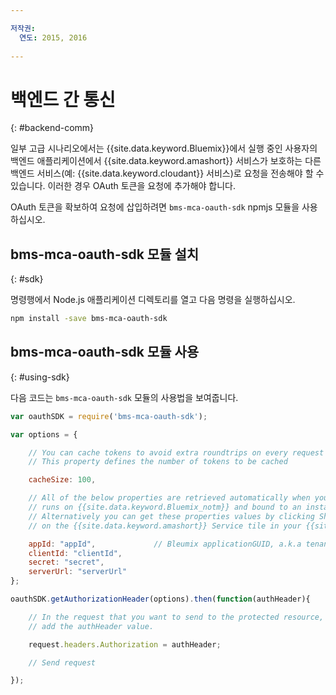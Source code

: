 ```yaml
---

저작권:
  연도: 2015, 2016
  
---
```


# 백엔드 간 통신
{: #backend-comm}

일부 고급 시나리오에서는 {{site.data.keyword.Bluemix}}에서 실행 중인 사용자의 백엔드 애플리케이션에서
{{site.data.keyword.amashort}} 서비스가 보호하는 다른 백엔드 서비스(예:
{{site.data.keyword.cloudant}} 서비스)로 요청을 전송해야 할 수 있습니다. 이러한 경우
OAuth 토큰을 요청에 추가해야 합니다. 

OAuth 토큰을 확보하여 요청에 삽입하려면 `bms-mca-oauth-sdk` npmjs 모듈을 사용하십시오. 

## bms-mca-oauth-sdk 모듈 설치
{: #sdk}

명령행에서 Node.js 애플리케이션 디렉토리를 열고 다음 명령을 실행하십시오. 

```Bash
npm install -save bms-mca-oauth-sdk
```

## bms-mca-oauth-sdk 모듈 사용
{: #using-sdk}

다음 코드는 `bms-mca-oauth-sdk` 모듈의 사용법을 보여줍니다. 


``` JavaScript
var oauthSDK = require('bms-mca-oauth-sdk');

var options = {

	// You can cache tokens to avoid extra roundtrips on every request
	// This property defines the number of tokens to be cached

	cacheSize: 100,

	// All of the below properties are retrieved automatically when your Node.js
	// runs on {{site.data.keyword.Bluemix_notm}} and bound to an instance of {{site.data.keyword.amashort}} Service.
	// Alternatively you can get these properties values by clicking Show Credentials
	// on the {{site.data.keyword.amashort}} Service tile in your {{site.data.keyword.Bluemix_notm}} application dashboard

	appId: "appId",				// Bleumix applicationGUID, a.k.a tenantId
	clientId: "clientId",			
	secret: "secret",
	serverUrl: "serverUrl"
};

oauthSDK.getAuthorizationHeader(options).then(function(authHeader){

	// In the request that you want to send to the protected resource, 
	// add the authHeader value.

	request.headers.Authorization = authHeader;

	// Send request

});

```
